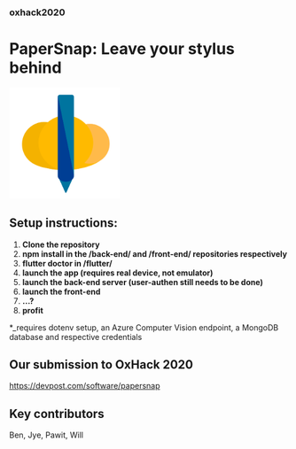 ### oxhack2020
# PaperSnap: Leave your stylus behind

<img src="https://github.com/PawitKoch/oxhack2020/blob/main/flutter/assets/snap-logo.png" width="200" height="200">

## Setup instructions:
1. **Clone the repository**
2. **npm install in the /back-end/ and /front-end/ repositories respectively**
3. **flutter doctor in /flutter/**
4. **launch the app (requires real device, not emulator)**
5. **launch the back-end server (user-authen still needs to be done)** 
6. **launch the front-end**
7. **...?**
8. **profit**

*_requires dotenv setup, an Azure Computer Vision endpoint, a MongoDB database and respective credentials

## Our submission to OxHack 2020
https://devpost.com/software/papersnap

## Key contributors

Ben, Jye, Pawit, Will
